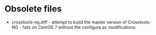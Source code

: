 # Obsolete files

* crosstools-ng.diff - attempt to build the master version of Crosstools-NG - fails on CentOS 7 without the configure.ac modifications. 

